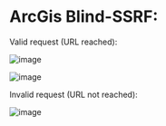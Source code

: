 # ArcGis Blind-SSRF:

Valid request (URL reached):

![image](https://github.com/j4k0m/godkiller/assets/48088579/0c90ded0-8525-4593-8382-d2231ab04643)


![image](https://github.com/j4k0m/godkiller/assets/48088579/b89b327c-038f-43ac-9161-bc81685c640c)


Invalid request (URL not reached):

![image](https://github.com/j4k0m/godkiller/assets/48088579/f83c1c96-9b1e-424d-b800-ff4d383e0f14)
